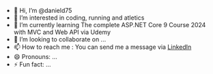 - 👋 Hi, I’m @danield75
- 👀 I’m interested in coding, running and atletics
- 🌱 I’m currently learning The complete ASP.NET Core 9 Course 2024 with MVC and Web API via Udemy
- 💞️ I’m looking to collaborate on ...
- 📫 How to reach me : You can send me a message via <a href="https://www.linkedin.com/in/daniel-drion/" target="_blank">LinkedIn</a>
- 😄 Pronouns: ...
- ⚡ Fun fact: ...

<!---
danield75/danield75 is a ✨ special ✨ repository because its `README.md` (this file) appears on your GitHub profile.
You can click the Preview link to take a look at your changes.
--->
